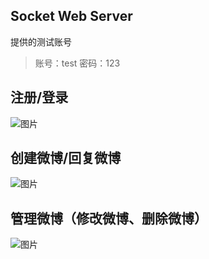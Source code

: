 Socket Web Server
-----------------

提供的测试账号
> 账号：test
> 密码：123

注册/登录
---------
![图片](http://129.28.189.207/static/paper/注册-登录.gif)

创建微博/回复微博
-----------------
![图片](http://129.28.189.207/static/paper/发微博-评论.gif)

管理微博（修改微博、删除微博）
------------------------------
![图片](http://129.28.189.207/static/paper/修改-删除.gif)
